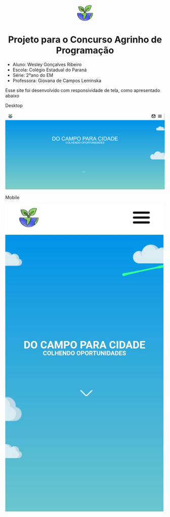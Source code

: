 <div align="center"><img src="/img/terra.png"> <h1> Projeto para o Concurso Agrinho de Programação</h1></div>
<ul>
  <li>Aluno: Wesley Gonçalves Ribeiro</li>
  <li>Escola: Colégio Estadual do Paraná</li>
  <li>Série: 2°ano do EM</li>
  <li>Professora: Giovana de Campos Leminska</li>
</ul>


<p>Esse site foi desenvolvido com responsividade de tela, como apresentado abaixo</p>

<p>Desktop</p>
<img src="img/site.png" > 

<p>Mobile</p>
<img src="img/site-mobile.jpg" width="500" height="auto">